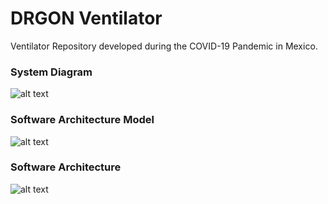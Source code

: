# DRGON Ventilator
Ventilator Repository developed during the COVID-19 Pandemic in Mexico.

### System Diagram
![alt text](https://github.com/pedrosc97/drgon_ventilator/blob/feature/release_candidate_v0_2/Documentation/SysDiagrams/SystemDiagram.PNG)

### Software Architecture Model
![alt text](https://github.com/pedrosc97/drgon_ventilator/blob/feature/release_candidate_v0_2/Documentation/SysDiagrams/SoftwareArchitectureScheme.PNG)

### Software Architecture
![alt text](https://github.com/pedrosc97/drgon_ventilator/blob/feature/release_candidate_v0_2/Documentation/SysDiagrams/SWArchitecture.PNG)
